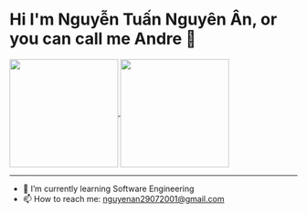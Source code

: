# Hi I'm Nguyễn Tuấn Nguyên Ân, or you can call me Andre 👋


<a href="https://github.com/nguyentuannguyenan">
  <img height=190 align="center" src="https://github-readme-stats.vercel.app/api?username=nguyentuannguyenan&rank_icon=github" />
</a>

<a href="https://github.com/nguyentuannguyenan">
  <img height=190 align="center" src="https://github-readme-stats.vercel.app/api/top-langs?username=nguyentuannguyenan&layout=compact&langs_count=8&card_width=320" />
</a>

---


- 🌱 I’m currently learning Software Engineering
- 📫 How to reach me: nguyenan29072001@gmail.com


<!---
nguyentuannguyenan/nguyentuannguyenan is a ✨ special ✨ repository because its `README.md` (this file) appears on your GitHub profile.
You can click the Preview link to take a look at your changes.
--->
